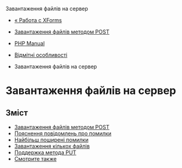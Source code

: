 Завантаження файлів на сервер

-   [« Работа с XForms](features.xforms.md)
    
-   [Завантаження файлів методом POST](features.file-upload.post-method.html)
    
-   [PHP Manual](index.md)
    
-   [Відмітні особливості](features.md)
    
-   Завантаження файлів на сервер
    

# Завантаження файлів на сервер

## Зміст

-   [Завантаження файлів методом POST](features.file-upload.post-method.html)
-   [Пояснення повідомлень про помилки](features.file-upload.errors.html)
-   [Найбільш поширені помилки](features.file-upload.common-pitfalls.html)
-   [Завантаження кількох файлів](features.file-upload.multiple.html)
-   [Поддержка метода PUT](features.file-upload.put-method.html)
-   [Смотрите также](features.file-upload.errors.seealso.html)